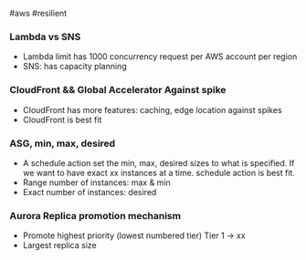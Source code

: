 #aws #resilient 

### Lambda vs SNS
- Lambda limit has 1000 concurrency request per AWS account per region
- SNS: has capacity planning

### CloudFront && Global Accelerator Against spike
- CloudFront has more features: caching, edge location against spikes
- CloudFront is best fit

### ASG, min, max, desired
- A schedule action set the min, max, desired sizes to what is specified. If we want to have exact xx instances at a time. schedule action is best fit.
- Range number of instances: max & min
- Exact number of instances: desired

### Aurora Replica promotion mechanism
- Promote highest priority (lowest numbered tier) Tier 1 -> xx
- Largest replica size